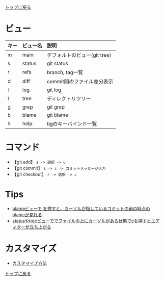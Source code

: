 [トップに戻る](../index.md)

# ビュー

| キー | ビュー名 | 説明                         |
|:-----|:---------|:-----------------------------|
| m    | main     | デフォルトのビュー(git tree) |
| s    | status   | git status                   |
| r    | refs     | branch, tag一覧              |
| d    | diff     | commit間のファイル差分表示   |
| l    | log      | git log                      |
| t    | tree     | ディレクトリツリー           |
| g    | grep     | git grep                     |
| b    | blame    | git blame                    |
| h    | help     | tigのキーバインド一覧        |

# コマンド

- 【git add】 `s -> 選択 -> u`
- 【git commit】 `s -> c -> コミットメッセージ入力`
- 【git checkout】 `r -> 選択 -> c`

# Tips

-  [blameビューで,を押すと、カーソルが指しているコミットの前の時点のblameが見れる](https://qiita.com/vivid_muimui/items/7e7a740e6537749de0c0#blame%E3%82%92%E5%86%8D%E5%B8%B0%E7%9A%84%E3%81%AB-)
-  [statusやtreeビューででファイルの上にカーソルがある状態でeを押すとエディターが立ち上がる](https://qiita.com/vivid_muimui/items/7e7a740e6537749de0c0#%E3%83%95%E3%82%A1%E3%82%A4%E3%83%AB%E3%81%AE%E7%B7%A8%E9%9B%86-e)

# カスタマイズ
- [カスタマイズ方法](https://qiita.com/vivid_muimui/items/7e7a740e6537749de0c0#%E3%82%AB%E3%82%B9%E3%82%BF%E3%83%9E%E3%82%A4%E3%82%BA)

[トップに戻る](../index.md)
